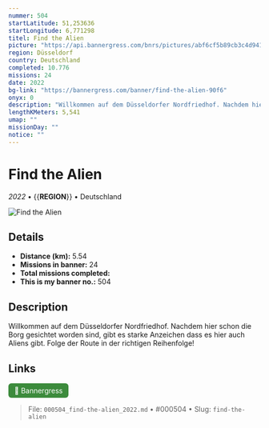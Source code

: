 ```yaml
---
nummer: 504
startLatitude: 51,253636
startLongitude: 6,771298
titel: Find the Alien
picture: "https://api.bannergress.com/bnrs/pictures/abf6cf5b89cb3c4d941e4591cc9d2cab"
region: Düsseldorf
country: Deutschland
completed: 10.776
missions: 24
date: 2022
bg-link: "https://bannergress.com/banner/find-the-alien-90f6"
onyx: 0
description: "Willkommen auf dem Düsseldorfer Nordfriedhof. Nachdem hier schon die Borg gesichtet worden sind, \ngibt es starke Anzeichen dass es hier auch Aliens gibt. Folge der Route in der richtigen Reihenfolge!"
lengthKMeters: 5,541
umap: ""
missionDay: ""
notice: ""
---
```

# Find the Alien

*2022* • {{__REGION__}} • Deutschland

![Find the Alien](https://api.bannergress.com/bnrs/pictures/abf6cf5b89cb3c4d941e4591cc9d2cab)



## Details
- **Distance (km):** 5.54
- **Missions in banner:** 24
- **Total missions completed:** 
- **This is my banner no.:** 504



## Description
Willkommen auf dem Düsseldorfer Nordfriedhof. Nachdem hier schon die Borg gesichtet worden sind, 
gibt es starke Anzeichen dass es hier auch Aliens gibt. Folge der Route in der richtigen Reihenfolge!



## Links
<a href="https://bannergress.com/banner/find-the-alien-90f6" target="_blank" style="display:inline-block;margin-right:8px;padding:6px 12px;background:#3c8b3c;color:#fff;text-decoration:none;border-radius:6px;">🔗 Bannergress</a>



> File: `000504_find-the-alien_2022.md` • #000504 • Slug: `find-the-alien`
